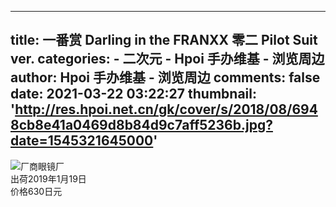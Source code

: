 
---
title: 一番赏 Darling in the FRANXX 零二 Pilot Suit ver.
categories: 
    - 二次元
    - Hpoi 手办维基 - 浏览周边
author: Hpoi 手办维基 - 浏览周边
comments: false
date: 2021-03-22 03:22:27
thumbnail: 'http://res.hpoi.net.cn/gk/cover/s/2018/08/6948cb8e41a0469d8b84d9c7aff5236b.jpg?date=1545321645000'
---

<div>   
<img src="http://res.hpoi.net.cn/gk/cover/s/2018/08/6948cb8e41a0469d8b84d9c7aff5236b.jpg?date=1545321645000" referrerpolicy="no-referrer">厂商眼镜厂<br>出荷2019年1月19日<br>价格630日元  
</div>
            